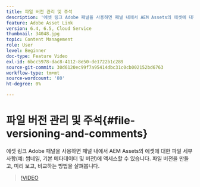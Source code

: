 ```yaml
---
title: 파일 버전 관리 및 주석
description: '에셋 링크 Adobe 패널을 사용하면 패널 내에서 AEM Assets의 에셋에 대한 파일 세부 사항(예: 썸네일, 기본 메타데이터 및 버전)에 액세스할 수 있습니다. 파일 버전을 만들고, 미리 보고, 비교하는 방법을 살펴봅니다.'
feature: Adobe Asset Link
version: 6.4, 6.5, Cloud Service
thumbnail: 34048.jpg
topic: Content Management
role: User
level: Beginner
doc-type: Feature Video
exl-id: 6bcc5978-dac8-4112-8e50-de1722b1c289
source-git-commit: 30d6120ec99f7a95414dbc31c0cb002152bd6763
workflow-type: tm+mt
source-wordcount: '80'
ht-degree: 0%

---
```


# 파일 버전 관리 및 주석{#file-versioning-and-comments}

에셋 링크 Adobe 패널을 사용하면 패널 내에서 AEM Assets의 에셋에 대한 파일 세부 사항(예: 썸네일, 기본 메타데이터 및 버전)에 액세스할 수 있습니다. 파일 버전을 만들고, 미리 보고, 비교하는 방법을 살펴봅니다.

>[!VIDEO](https://video.tv.adobe.com/v/34048?quality=12&learn=on)
